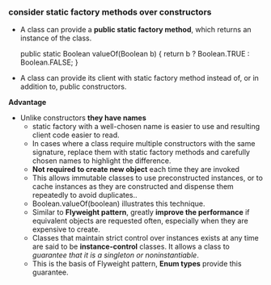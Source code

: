 ###  consider static factory methods over constructors
* A class can provide a **public static factory method**, which returns an instance of the class.

    public static Boolean valueOf(Boolean b) {
    return b ? Boolean.TRUE : Boolean.FALSE;
    }

 * A class can provide its client with static factory method instead of, or in addition to, public constructors. 

**Advantage**

* Unlike constructors **they have names**
  * static factory with a well-chosen name is easier to use and resulting client code easier to read.
  *  In cases where a class require multiple constructors with the same signature, replace them with static factory methods and carefully chosen names to highlight the difference. 
  * **Not required to create new object** each time they are invoked
  *  This allows immutable classes to use preconstructed instances, or to cache instances as they are constructed and dispense them repeatedly to avoid duplicates..
  *  Boolean.valueOf(boolean) illustrates this technique.
  *  Similar to **Flyweight pattern**, greatly **improve the performance** if equivalent objects are requested often, especially when they are expensive to create.
  * Classes that maintain strict control over instances exists at any time are said to be **instance-control** classes. It allows a class to *guarantee that it is a singleton or noninstantiable*.
  * This is the basis of Flyweight pattern, **Enum types** provide this guarantee.
